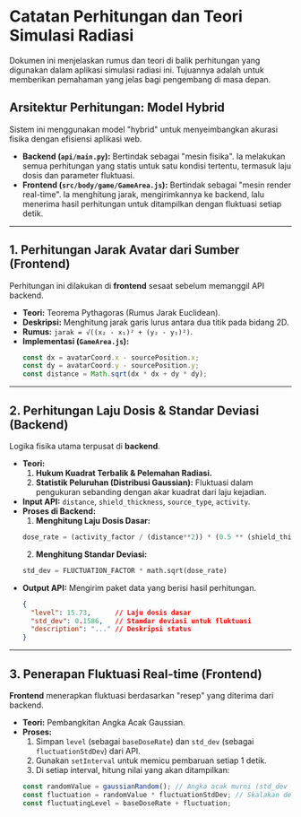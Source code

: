 # Catatan Perhitungan dan Teori Simulasi Radiasi

Dokumen ini menjelaskan rumus dan teori di balik perhitungan yang digunakan dalam aplikasi simulasi radiasi ini. Tujuannya adalah untuk memberikan pemahaman yang jelas bagi pengembang di masa depan.

## Arsitektur Perhitungan: Model Hybrid

Sistem ini menggunakan model "hybrid" untuk menyeimbangkan akurasi fisika dengan efisiensi aplikasi web.
- **Backend (`api/main.py`):** Bertindak sebagai "mesin fisika". Ia melakukan semua perhitungan yang statis untuk satu kondisi tertentu, termasuk laju dosis dan parameter fluktuasi.
- **Frontend (`src/body/game/GameArea.js`):** Bertindak sebagai "mesin render real-time". Ia menghitung jarak, mengirimkannya ke backend, lalu menerima hasil perhitungan untuk ditampilkan dengan fluktuasi setiap detik.

---

## 1. Perhitungan Jarak Avatar dari Sumber (Frontend)

Perhitungan ini dilakukan di **frontend** sesaat sebelum memanggil API backend.

- **Teori:** Teorema Pythagoras (Rumus Jarak Euclidean).
- **Deskripsi:** Menghitung jarak garis lurus antara dua titik pada bidang 2D.
- **Rumus:** `jarak = √((x₂ - x₁)² + (y₂ - y₁)²)`.
- **Implementasi (`GameArea.js`):**
  ```javascript
  const dx = avatarCoord.x - sourcePosition.x;
  const dy = avatarCoord.y - sourcePosition.y;
  const distance = Math.sqrt(dx * dx + dy * dy);
  ```

---

## 2. Perhitungan Laju Dosis & Standar Deviasi (Backend)

Logika fisika utama terpusat di **backend**.

- **Teori:**
  1.  **Hukum Kuadrat Terbalik & Pelemahan Radiasi.**
  2.  **Statistik Peluruhan (Distribusi Gaussian):** Fluktuasi dalam pengukuran sebanding dengan akar kuadrat dari laju kejadian.
- **Input API:** `distance`, `shield_thickness`, `source_type`, `activity`.
- **Proses di Backend:**
  1.  **Menghitung Laju Dosis Dasar:**
     ```python
     dose_rate = (activity_factor / (distance**2)) * (0.5 ** (shield_thickness / HVL_PB))
     ```
  2.  **Menghitung Standar Deviasi:**
     ```python
     std_dev = FLUCTUATION_FACTOR * math.sqrt(dose_rate)
     ```
- **Output API:** Mengirim paket data yang berisi hasil perhitungan.
  ```json
  {
    "level": 15.73,      // Laju dosis dasar
    "std_dev": 0.1586,   // Standar deviasi untuk fluktuasi
    "description": "..." // Deskripsi status
  }
  ```

---

## 3. Penerapan Fluktuasi Real-time (Frontend)

**Frontend** menerapkan fluktuasi berdasarkan "resep" yang diterima dari backend.

- **Teori:** Pembangkitan Angka Acak Gaussian.
- **Proses:**
  1.  Simpan `level` (sebagai `baseDoseRate`) dan `std_dev` (sebagai `fluctuationStdDev`) dari API.
  2.  Gunakan `setInterval` untuk memicu pembaruan setiap 1 detik.
  3.  Di setiap interval, hitung nilai yang akan ditampilkan:
     ```javascript
     const randomValue = gaussianRandom(); // Angka acak murni (std_dev = 1)
     const fluctuation = randomValue * fluctuationStdDev; // Skalakan dengan std_dev dari backend
     const fluctuatingLevel = baseDoseRate + fluctuation;
     ```